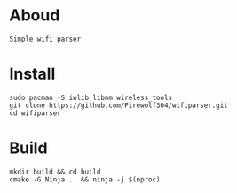 # Aboud
    Simple wifi parser

# Install

    sudo pacman -S iwlib libnm wireless_tools
    git clone https://github.com/Firewolf304/wifiparser.git
    cd wifiparser

# Build

    mkdir build && cd build
    cmake -G Ninja .. && ninja -j $(nproc)